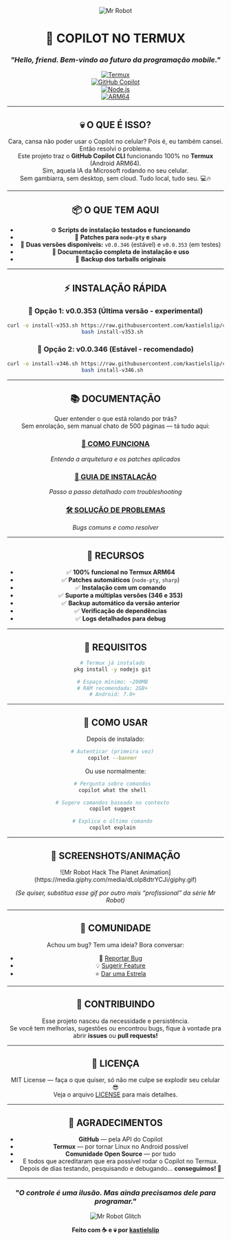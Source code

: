 <div align="center">

![Mr Robot](https://media.giphy.com/media/dLolp8dtrYCJi/giphy.gif)

# 🤖 COPILOT NO TERMUX  
### *"Hello, friend. Bem-vindo ao futuro da programação mobile."*

[![Termux](https://img.shields.io/badge/Termux-000000?style=for-the-badge&logo=android&logoColor=white)](https://termux.com)  
[![GitHub Copilot](https://img.shields.io/badge/GitHub_Copilot-000000?style=for-the-badge&logo=github&logoColor=white)](https://github.com/features/copilot)  
[![Node.js](https://img.shields.io/badge/Node.js-43853D?style=for-the-badge&logo=node.js&logoColor=white)](https://nodejs.org)  
[![ARM64](https://img.shields.io/badge/ARM64-0091BD?style=for-the-badge&logo=arm&logoColor=white)](https://www.arm.com)  

---

## 💀 O QUE É ISSO?

Cara, cansa não poder usar o Copilot no celular? Pois é, eu também cansei. Então resolvi o problema.  
Este projeto traz o **GitHub Copilot CLI** funcionando 100% no **Termux** (Android ARM64).  
Sim, aquela IA da Microsoft rodando no seu celular.  
Sem gambiarra, sem desktop, sem cloud. Tudo local, tudo seu. 💻🔥

---

## 📦 O QUE TEM AQUI

- ⚙️ **Scripts de instalação testados e funcionando**  
- 🧩 **Patches para `node-pty` e `sharp`**  
- 🧱 **Duas versões disponíveis:** `v0.0.346` (estável) e `v0.0.353` (em testes)  
- 📘 **Documentação completa de instalação e uso**  
- 💾 **Backup dos tarballs originais**  

---

## ⚡ INSTALAÇÃO RÁPIDA

### 🔹 Opção 1: v0.0.353 (Última versão - experimental)  
```bash
curl -o install-v353.sh https://raw.githubusercontent.com/kastielslip/copilot-termux/master/install-v353.sh  
bash install-v353.sh  
```

### 🔹 Opção 2: v0.0.346 (Estável - recomendado)  
```bash
curl -o install-v346.sh https://raw.githubusercontent.com/kastielslip/copilot-termux/master/install-v346.sh  
bash install-v346.sh  
```

---

## 📚 DOCUMENTAÇÃO

Quer entender o que está rolando por trás?  
Sem enrolação, sem manual chato de 500 páginas — tá tudo aqui:

<div align="center">

### [📖 COMO FUNCIONA](https://raw.githack.com/kastielslip/copilot-termux/master/docs/COMO_FUNCIONA.html)  
*Entenda a arquitetura e os patches aplicados*

### [🔧 GUIA DE INSTALAÇÃO](https://raw.githack.com/kastielslip/copilot-termux/master/docs/INSTALACAO.html)  
*Passo a passo detalhado com troubleshooting*

### [🛠️ SOLUÇÃO DE PROBLEMAS](https://raw.githack.com/kastielslip/copilot-termux/master/docs/TROUBLESHOOTING.html)  
*Bugs comuns e como resolver*

</div>

---

## 🎯 RECURSOS

- ✅ **100% funcional no Termux ARM64**  
- ✅ **Patches automáticos** (`node-pty`, `sharp`)  
- ✅ **Instalação com um comando**  
- ✅ **Suporte a múltiplas versões (346 e 353)**  
- ✅ **Backup automático da versão anterior**  
- ✅ **Verificação de dependências**  
- ✅ **Logs detalhados para debug**

---

## 🧠 REQUISITOS

```bash
# Termux já instalado  
pkg install -y nodejs git  

# Espaço mínimo: ~200MB  
# RAM recomendada: 2GB+  
# Android: 7.0+  
```

---

## 🚀 COMO USAR

Depois de instalado:

```bash
# Autenticar (primeira vez)  
copilot --banner  
```

Ou use normalmente:

```bash
# Pergunta sobre comandos  
copilot what the shell  

# Sugere comandos baseado no contexto  
copilot suggest  

# Explica o último comando  
copilot explain  
```

---

## 🎨 SCREENSHOTS/ANIMAÇÃO

<div align="center">  
![Mr Robot Hack The Planet Animation](https://media.giphy.com/media/dLolp8dtrYCJi/giphy.gif)  
</div>

*(Se quiser, substitua esse gif por outro mais “profissional” da série Mr Robot)*

---

## 💬 COMUNIDADE

Achou um bug? Tem uma ideia? Bora conversar:

- 🐛 [Reportar Bug](https://github.com/kastielslip/copilot-termux/issues)  
- 💡 [Sugerir Feature](https://github.com/kastielslip/copilot-termux/issues)  
- ⭐ [Dar uma Estrela](https://github.com/kastielslip/copilot-termux)

---

## 🤝 CONTRIBUINDO

Esse projeto nasceu da necessidade e persistência.  
Se você tem melhorias, sugestões ou encontrou bugs, fique à vontade pra abrir **issues** ou **pull requests!**

---

## 📜 LICENÇA

MIT License — faça o que quiser, só não me culpe se explodir seu celular 😎  
Veja o arquivo [LICENSE](LICENSE) para mais detalhes.

---

## 🙏 AGRADECIMENTOS

- **GitHub** — pela API do Copilot  
- **Termux** — por tornar Linux no Android possível  
- **Comunidade Open Source** — por tudo  
- E todos que acreditaram que era possível rodar o Copilot no Termux.  
  Depois de dias testando, pesquisando e debugando... **conseguimos! 🎉**

---

<div align="center">

### *"O controle é uma ilusão. Mas ainda precisamos dele para programar."*

![Mr Robot Glitch](https://media.giphy.com/media/dLolp8dtrYCJi/giphy.gif)

**Feito com ☕ e 💀 por [kastielslip](https://github.com/kastielslip)**

</div>
